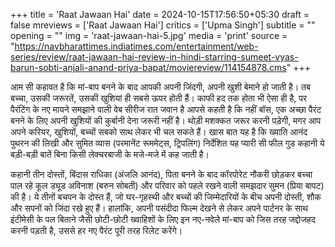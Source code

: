 +++
title = 'Raat Jawaan Hai'
date = 2024-10-15T17:56:50+05:30
draft = false
mreviews = ['Raat Jawaan Hai']
critics = ['Upma Singh']
subtitle = ""
opening = ""
img = 'raat-jawaan-hai-5.jpg'
media = 'print'
source = "https://navbharattimes.indiatimes.com/entertainment/web-series/review/raat-jawaan-hai-review-in-hindi-starring-sumeet-vyas-barun-sobti-anjali-anand-priya-bapat/moviereview/114154878.cms"
+++

आम सी कहावत है कि मां-बाप बनने के बाद आपकी अपनी जिंदगी, अपनी खुशी बेमाने हो जाती है। तब बच्चा, उसकी जरूरतें, उसकी खुशियां ही सबसे ऊपर होती हैं। काफी हद तक होता भी ऐसा ही है, पर पैरंटिंग के नए मायने समझाने वाली वेब सीरीज रात जवान है आपसे कहती है कि नहीं बॉस, एक अच्छा पैरंट बनने के लिए अपनी खुशियों की कुर्बानी देना जरूरी नहीं है। थोड़ी मशक्कत जरूर करनी पड़ेगी, मगर आप अपने करियर, खुशियों, बच्चों सबको साथ लेकर भी चल सकते हैं। खास बात यह है कि ख्याति आनंद पुथरन की लिखी और सुमित व्यास (परमानेंट रूममेट्स, ट्रिपलिंग) निर्देशित यह प्यारी सी फील गुड कहानी ये बड़ी-बड़ी बातें बिना किसी लेक्चरबाजी के मजे-मजे में कह जाती है।

कहानी तीन दोस्तों, बिंदास राधिका (अंजलि आनंद), पिता बनने के बाद कॉरपोरेट नौकरी छोड़कर बच्चा पाल रहे कूल ड्यूड अविनाश (बरुन सोबती) और परिवार को पहले रखने वाली समझदार सुमन (प्रिया बापट) की है। ये तीनों बचपन के दोस्त हैं, जो घर-गृहस्थी और बच्चों की जिम्मेदारियों के बीच अपनी दोस्ती, शौक और सपनों को जिंदा रखे हुए हैं। हालांकि, अपनी पसंदीदा फिल्म देखने से लेकर अपने पार्टनर के साथ इंटीमेसी के पल बिताने जैसी छोटी-छोटी ख्वाहिशों के लिए इन नए-नवेले मां-बाप को जिस तरह जद्दोजहद करनी पड़ती है, उससे हर नए पैरंट पूरी तरह रिलेट करेंगे।
